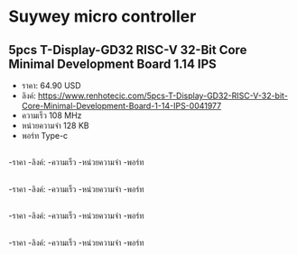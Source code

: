 # Suywey micro controller
## 5pcs T-Display-GD32 RISC-V 32-Bit Core Minimal Development Board 1.14 IPS
- ราคา: 64.90 USD
- ลิงค์: https://www.renhotecic.com/5pcs-T-Display-GD32-RISC-V-32-bit-Core-Minimal-Development-Board-1-14-IPS-0041977
- ความเร็ว 108 MHz
- หน่วยความจำ 128 KB
- พอร์ท Type-c
##
-ราคา
-ลิงค์:
-ความเร็ว
-หน่วยความจำ
-พอร์ท
##
-ราคา
-ลิงค์:
-ความเร็ว
-หน่วยความจำ
-พอร์ท
##
-ราคา
-ลิงค์:
-ความเร็ว
-หน่วยความจำ
-พอร์ท
##
-ราคา
-ลิงค์:
-ความเร็ว
-หน่วยความจำ
-พอร์ท
